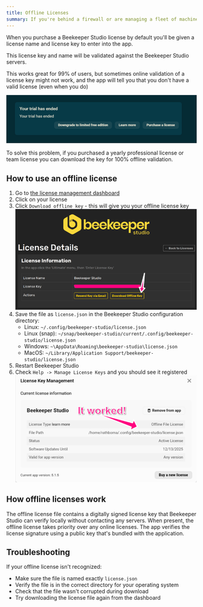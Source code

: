 ```yaml
---
title: Offline Licenses
summary: If you're behind a firewall or are managing a fleet of machines, an offline license might be useful.
---
```


When you purchase a Beekeeper Studio license by default you'll be given a license name and license key to enter into the app.

This license key and name will be validated against the Beekeeper Studio servers.

This works great for 99% of users, but sometimes online validation of a license key might not work, and the app will tell you that you don't have a valid license (even when you do)

![Trial ended by mistake](../assets/images/trial-ended.png)

To solve this problem, if you purchased a yearly professional license or team license you can download the key for 100% offline validation.

## How to use an offline license

1. Go to [the license management dashboard](https://app.beekeeperstudio.io/purchases)
2. Click on your license
3. Click `Download offline key` - this will give you your offline license key
  ![License](../assets/images/download-key.png)
4. Save the file as `license.json` in the Beekeeper Studio configuration directory:
    - Linux: `~/.config/beekeeper-studio/license.json`
    - Linux (snap): `~/snap/beekeeper-studio/current/.config/beekeeper-studio/license.json`
    - Windows: `~\AppData\Roaming\beekeeper-studio\license.json`
    - MacOS: `~/Library/Application Support/beekeeper-studio/license.json`
5. Restart Beekeeper Studio
6. Check `Help -> Manage License Keys` and you should see it registered
  ![Offline license](../assets/images/offline-license.png)

## How offline licenses work

The offline license file contains a digitally signed license key that Beekeeper Studio can verify locally without contacting any servers. When present, the offline license takes priority over any online licenses. The app verifies the license signature using a public key that's bundled with the application.

## Troubleshooting

If your offline license isn't recognized:

- Make sure the file is named exactly `license.json`
- Verify the file is in the correct directory for your operating system
- Check that the file wasn't corrupted during download
- Try downloading the license file again from the dashboard

